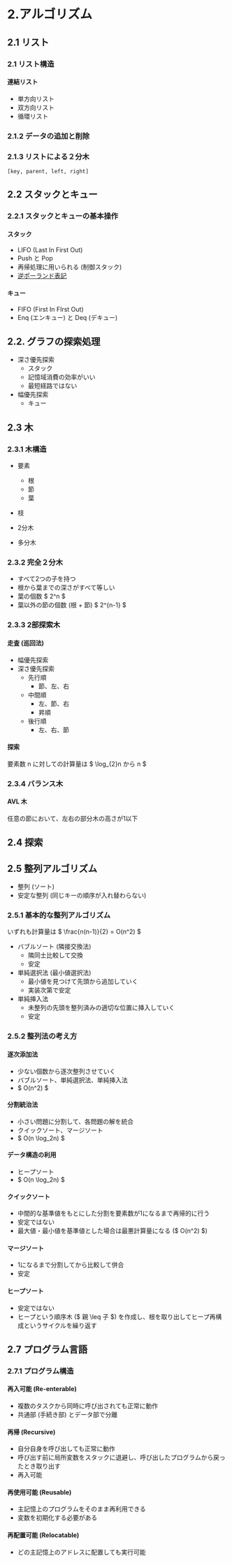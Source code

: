 # 2.アルゴリズム

## 2.1 リスト

### 2.1 リスト構造

#### 連結リスト

- 単方向リスト
- 双方向リスト
- 循環リスト

### 2.1.2 データの追加と削除

### 2.1.3 リストによる２分木

`[key, parent, left, right]`

## 2.2 スタックとキュー

### 2.2.1 スタックとキューの基本操作

#### スタック

- LIFO (Last In First Out)
- Push と Pop
- 再帰処理に用いられる (制御スタック)
- [逆ポーランド表記](TODO)

#### キュー

- FIFO (First In FIrst Out)
- Enq (エンキュー) と Deq (デキュー)

## 2.2. グラフの探索処理

- 深さ優先探索
  - スタック
  - 記憶域消費の効率がいい
  - 最短経路ではない
- 幅優先探索
  - キュー

## 2.3 木

### 2.3.1 木構造

- 要素
  - 根
  - 節
  - 葉
- 枝

- 2分木
- 多分木

### 2.3.2 完全２分木

- すべて2つの子を持つ
- 根から葉までの深さがすべて等しい
- 葉の個数 $ 2^n $
- 葉以外の節の個数 (根 + 節) $ 2^{n-1} $

### 2.3.3 2部探索木

#### 走査 (巡回法)

- 幅優先探索
- 深さ優先探索
  - 先行順
    - 節、左、右
  - 中間順
    - 左、節、右
    - 昇順
  - 後行順
    - 左、右、節

#### 探索

要素数 n に対しての計算量は $ \log_{2}n から n $

### 2.3.4 バランス木

#### AVL 木

任意の節において、左右の部分木の高さが1以下

## 2.4 探索

## 2.5 整列アルゴリズム

- 整列 (ソート)
- 安定な整列 (同じキーの順序が入れ替わらない)

### 2.5.1 基本的な整列アルゴリズム

いずれも計算量は $ \frac{n(n-1)}{2} = O(n^2) $

- バブルソート (隣接交換法)
  - 隣同士比較して交換
  - 安定
- 単純選択法 (最小値選択法)
  - 最小値を見つけて先頭から追加していく
  - 実装次第で安定
- 単純挿入法
  - 未整列の先頭を整列済みの適切な位置に挿入していく
  - 安定

### 2.5.2 整列法の考え方

#### 逐次添加法

- 少ない個数から逐次整列させていく
- バブルソート、単純選択法、単純挿入法
- $ O(n^2) $

#### 分割統治法

- 小さい問題に分割して、各問題の解を統合
- クイックソート、マージソート
- $ O(n \log_2n) $

#### データ構造の利用

- ヒープソート
- $ O(n \log_2n) $

#### クイックソート

- 中間的な基準値をもとにした分割を要素数が1になるまで再帰的に行う
- 安定ではない
- 最大値・最小値を基準値とした場合は最悪計算量になる ($ O(n^2) $)

#### マージソート

- 1になるまで分割してから比較して併合
- 安定

#### ヒープソート

- 安定ではない
- ヒープという順序木 ($ 親 \leq 子 $) を作成し、根を取り出してヒープ再構成というサイクルを繰り返す

## 2.7 プログラム言語

### 2.7.1 プログラム構造

#### 再入可能 (Re-enterable)

- 複数のタスクから同時に呼び出されても正常に動作
- 共通部 (手続き部) とデータ部で分離

#### 再帰 (Recursive)

- 自分自身を呼び出しても正常に動作
- 呼び出す前に局所変数をスタックに退避し、呼び出したプログラムから戻ったとき取り出す
- 再入可能

#### 再使用可能 (Reusable)

- 主記憶上のプログラムをそのまま再利用できる
- 変数を初期化する必要がある

#### 再配置可能 (Relocatable)

- どの主記憶上のアドレスに配置しても実行可能
